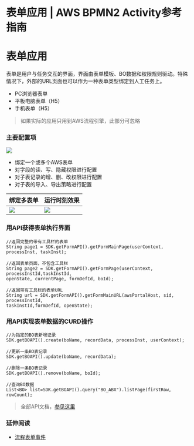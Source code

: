 # 表单应用 | AWS BPMN2 Activity参考指南

# 表单应用

表单是用户与任务交互的界面，界面由表单模板、BO数据和权限规则驱动。特殊情况下，外部的URL页面也可以作为一种表单类型绑定到人工任务上。

  * PC浏览器表单
  * 平板电脑表单（H5）
  * 手机表单（H5）

> 如果实际的应用只用到AWS流程引擎，此部分可忽略

### 主要配置项

![](https://docs.awspaas.com/reference-guide/aws-paas-process-activity-reference-guide/user_task/10.png)

  * 绑定一个或多个AWS表单
  * 对字段的读、写、隐藏权限进行配置
  * 对子表记录的增、删、改权限进行配置
  * 对子表的导入、导出策略进行配置

绑定多表单 | 运行时刻效果  
---|---  
![](https://docs.awspaas.com/reference-guide/aws-paas-process-activity-reference-guide/user_task/11.png) | ![](https://docs.awspaas.com/reference-guide/aws-paas-process-activity-reference-guide/user_task/12.png)  
  
### 用API获得表单执行界面
    
    
    //返回完整的带有工具栏的表单
    String page1 = SDK.getFormAPI().getFormMainPage(userContext, processInst, taskInst);
    
    //返回表单页面，不包含工具栏
    String page2 = SDK.getFormAPI().getFormPage(userContext, processInstId,taskInstId,
    openState, currentPage, formDefId, boId);
    
    //返回带有工具栏的表单URL
    String url = SDK.getFormAPI().getFormMainURL(awsPortalHost, sid, processInstId,
    taskInstId,formDefId, openState);
    

### 用API实现表单数据的CURD操作
    
    
    //为指定的BO表新增记录
    SDK.getBOAPI().create(boName, recordData, processInst, userContext);
    
    //更新一条BO表记录
    SDK.getBOAPI().update(boName, recordData);
    
    //删除一条BO表记录
    SDK.getBOAPI().remove(boName, boId);
    
    //查询BO数据
    List<BO> list=SDK.getBOAPI().query("BO_ABX").listPage(firstRow, rowCount);
    

> 全部API文档，[参见这里](<https://docs.awspaas.com/reference-guide/aws-paas-api-guide/native/java_doc.html>)

### 延伸阅读

  * [流程表单事件](<https://docs.awspaas.com/reference-guide/aws-paas-process-listener-reference-guide/form_event/README.html>)